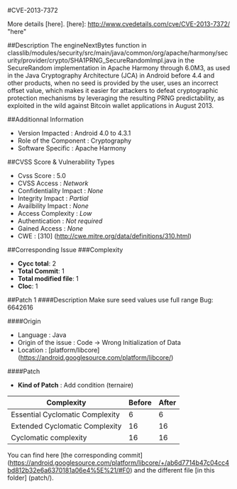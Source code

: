 #CVE-2013-7372
>

More details [here].
[here]: http://www.cvedetails.com/cve/CVE-2013-7372/ "here"

##Description
The engineNextBytes function in classlib/modules/security/src/main/java/common/org/apache/harmony/security/provider/crypto/SHA1PRNG_SecureRandomImpl.java in the SecureRandom implementation in Apache Harmony through 6.0M3, as used in the Java Cryptography Architecture (JCA) in Android before 4.4 and other products, when no seed is provided by the user, uses an incorrect offset value, which makes it easier for attackers to defeat cryptographic protection mechanisms by leveraging the resulting PRNG predictability, as exploited in the wild against Bitcoin wallet applications in August 2013.	

##Additionnal Information
* Version Impacted : Android 4.0 to 4.3.1
* Role of the Component : Cryptography
* Software Specific : Apache Harmony

##CVSS Score & Vulnerability Types
* Cvss Score : 5.0
* CVSS Access : *Network*
* Confidentiality Impact : *None*
* Integrity Impact : *Partial*
* Availbility Impact : *None*
* Access Complexity : *Low*
* Authentication : *Not required*
* Gained Access : *None*
* CWE : [310] (http://cwe.mitre.org/data/definitions/310.html) 

##Corresponding Issue
###Complexity
* **Cycc total**: 2
* **Total Commit**: 1 
* **Total modified file**: 1
* **Cloc**: 1


##Patch 1
####Description
Make sure seed values use full range
Bug: 6642616

####Origin
* Language : Java
* Origin of the issue : Code -> Wrong Initialization of Data 
* Location : [platform/libcore] (https://android.googlesource.com/platform/libcore/)

####Patch
* **Kind of Patch** : Add condition (ternaire)

|  Complexity | Before | After |
|---------------------------------|--------|-------|
| Essential Cyclomatic Complexity |    6    |     6   |
| Extended Cyclomatic Complexity  |      16    |    16    |
| Cyclomatic complexity           |      16    |   16      |

You can find here [the corresponding commit] (https://android.googlesource.com/platform/libcore/+/ab6d7714b47c04cc4bd812b32e6a6370181a06e4%5E%21/#F0)  and the different file [in this folder] (patch/).